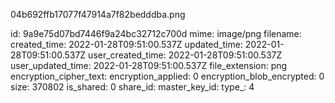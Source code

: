 04b692ffb17077f47914a7f82bedddba.png

id: 9a9e75d07bd7446f9a24bc32712c700d
mime: image/png
filename: 
created_time: 2022-01-28T09:51:00.537Z
updated_time: 2022-01-28T09:51:00.537Z
user_created_time: 2022-01-28T09:51:00.537Z
user_updated_time: 2022-01-28T09:51:00.537Z
file_extension: png
encryption_cipher_text: 
encryption_applied: 0
encryption_blob_encrypted: 0
size: 370802
is_shared: 0
share_id: 
master_key_id: 
type_: 4